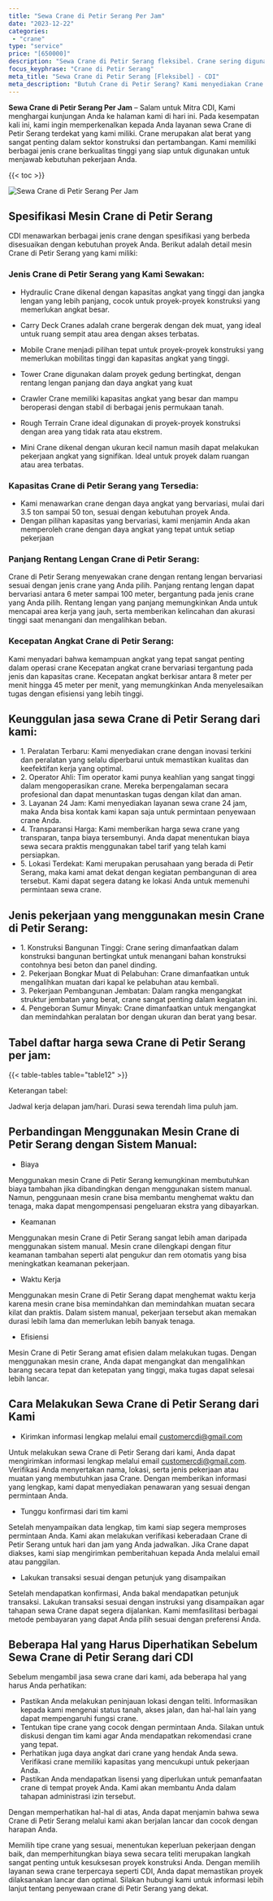 ```yaml
---
title: "Sewa Crane di Petir Serang Per Jam"
date: "2023-12-22"
categories:
 - "crane"
type: "service"
price: "[650000]"
description: "Sewa Crane di Petir Serang fleksibel. Crane sering digunakan untuk proyek pembangunan sebagai peralatan andal yang efisien. Konsultasi gratis sekarang."
focus_keyphrase: "Crane di Petir Serang"
meta_title: "Sewa Crane di Petir Serang [Fleksibel] - CDI"
meta_description: "Butuh Crane di Petir Serang? Kami menyediakan Crane berkualitas untuk pengangkatan berat. Segera konsultasi gratis."
---
```


**Sewa Crane di Petir Serang Per Jam** – Salam untuk Mitra CDI, Kami menghargai kunjungan Anda ke halaman kami di hari ini. Pada kesempatan kali ini, kami ingin memperkenalkan kepada Anda layanan sewa Crane di Petir Serang terdekat yang kami miliki. Crane merupakan alat berat yang sangat penting dalam sektor konstruksi dan pertambangan. Kami memiliki berbagai jenis crane berkualitas tinggi yang siap untuk digunakan untuk menjawab kebutuhan pekerjaan Anda.

{{< toc >}}

![Sewa Crane di Petir Serang Per Jam](/images/crane/crane-26.jpg)

## Spesifikasi Mesin Crane di Petir Serang

CDI menawarkan berbagai jenis crane dengan spesifikasi yang berbeda disesuaikan dengan kebutuhan proyek Anda. Berikut adalah detail mesin Crane di Petir Serang yang kami miliki:

### Jenis Crane di Petir Serang yang Kami Sewakan:

*   Hydraulic Crane dikenal dengan kapasitas angkat yang tinggi dan jangka lengan yang lebih panjang, cocok untuk proyek-proyek konstruksi yang memerlukan angkat besar.
*   Carry Deck Cranes adalah crane bergerak dengan dek muat, yang ideal untuk ruang sempit atau area dengan akses terbatas.
*   Mobile Crane menjadi pilihan tepat untuk proyek-proyek konstruksi yang memerlukan mobilitas tinggi dan kapasitas angkat yang tinggi.
*   Tower Crane digunakan dalam proyek gedung bertingkat, dengan rentang lengan panjang dan daya angkat yang kuat

*   Crawler Crane memiliki kapasitas angkat yang besar dan mampu beroperasi dengan stabil di berbagai jenis permukaan tanah.
*   Rough Terrain Crane ideal digunakan di proyek-proyek konstruksi dengan area yang tidak rata atau ekstrem.
*   Mini Crane dikenal dengan ukuran kecil namun masih dapat melakukan pekerjaan angkat yang signifikan. Ideal untuk proyek dalam ruangan atau area terbatas.

### Kapasitas Crane di Petir Serang yang Tersedia:

*   Kami menawarkan crane dengan daya angkat yang bervariasi, mulai dari 3.5 ton sampai 50 ton, sesuai dengan kebutuhan proyek Anda.
*   Dengan pilihan kapasitas yang bervariasi, kami menjamin Anda akan memperoleh crane dengan daya angkat yang tepat untuk setiap pekerjaan

### Panjang Rentang Lengan Crane di Petir Serang:

Crane di Petir Serang menyewakan crane dengan rentang lengan bervariasi sesuai dengan jenis crane yang Anda pilih. Panjang rentang lengan dapat bervariasi antara 6 meter sampai 100 meter, bergantung pada jenis crane yang Anda pilih. Rentang lengan yang panjang memungkinkan Anda untuk mencapai area kerja yang jauh, serta memberikan kelincahan dan akurasi tinggi saat menangani dan mengalihkan beban.

### Kecepatan Angkat Crane di Petir Serang:

Kami menyadari bahwa kemampuan angkat yang tepat sangat penting dalam operasi crane Kecepatan angkat crane bervariasi tergantung pada jenis dan kapasitas crane. Kecepatan angkat berkisar antara 8 meter per menit hingga 45 meter per menit, yang memungkinkan Anda menyelesaikan tugas dengan efisiensi yang lebih tinggi.

## Keunggulan jasa sewa Crane di Petir Serang dari kami:

*   1\. Peralatan Terbaru: Kami menyediakan crane dengan inovasi terkini dan peralatan yang selalu diperbarui untuk memastikan kualitas dan keefektifan kerja yang optimal.
*   2\. Operator Ahli: Tim operator kami punya keahlian yang sangat tinggi dalam mengoperasikan crane. Mereka berpengalaman secara profesional dan dapat menuntaskan tugas dengan kilat dan aman.
*   3\. Layanan 24 Jam: Kami menyediakan layanan sewa crane 24 jam, maka Anda bisa kontak kami kapan saja untuk permintaan penyewaan crane Anda.
*   4\. Transparansi Harga: Kami memberikan harga sewa crane yang transparan, tanpa biaya tersembunyi. Anda dapat menentukan biaya sewa secara praktis menggunakan tabel tarif yang telah kami persiapkan.
*   5\. Lokasi Terdekat: Kami merupakan perusahaan yang berada di Petir Serang, maka kami amat dekat dengan kegiatan pembangunan di area tersebut. Kami dapat segera datang ke lokasi Anda untuk memenuhi permintaan sewa crane.

## Jenis pekerjaan yang menggunakan mesin Crane di Petir Serang:

*   1\. Konstruksi Bangunan Tinggi: Crane sering dimanfaatkan dalam konstruksi bangunan bertingkat untuk menangani bahan konstruksi contohnya besi beton dan panel dinding.
*   2\. Pekerjaan Bongkar Muat di Pelabuhan: Crane dimanfaatkan untuk mengalihkan muatan dari kapal ke pelabuhan atau kembali.
*   3\. Pekerjaan Pembangunan Jembatan: Dalam rangka mengangkat struktur jembatan yang berat, crane sangat penting dalam kegiatan ini.
*   4\. Pengeboran Sumur Minyak: Crane dimanfaatkan untuk mengangkat dan memindahkan peralatan bor dengan ukuran dan berat yang besar.

## Tabel daftar harga sewa Crane di Petir Serang per jam:

{{< table-tables table="table12" >}}

Keterangan tabel:

Jadwal kerja delapan jam/hari. Durasi sewa terendah lima puluh jam.

## Perbandingan Menggunakan Mesin Crane di Petir Serang dengan Sistem Manual:

*   Biaya

Menggunakan mesin Crane di Petir Serang kemungkinan membutuhkan biaya tambahan jika dibandingkan dengan menggunakan sistem manual. Namun, penggunaan mesin crane bisa membantu menghemat waktu dan tenaga, maka dapat mengompensasi pengeluaran ekstra yang dibayarkan.
*   Keamanan

Menggunakan mesin Crane di Petir Serang sangat lebih aman daripada menggunakan sistem manual. Mesin crane dilengkapi dengan fitur keamanan tambahan seperti alat pengukur dan rem otomatis yang bisa meningkatkan keamanan pekerjaan.
*   Waktu Kerja

Menggunakan mesin Crane di Petir Serang dapat menghemat waktu kerja karena mesin crane bisa memindahkan dan memindahkan muatan secara kilat dan praktis. Dalam sistem manual, pekerjaan tersebut akan memakan durasi lebih lama dan memerlukan lebih banyak tenaga.
*   Efisiensi

Mesin Crane di Petir Serang amat efisien dalam melakukan tugas. Dengan menggunakan mesin crane, Anda dapat mengangkat dan mengalihkan barang secara tepat dan ketepatan yang tinggi, maka tugas dapat selesai lebih lancar.

## Cara Melakukan Sewa Crane di Petir Serang dari Kami

*   Kirimkan informasi lengkap melalui email customercdi@gmail.com

Untuk melakukan sewa Crane di Petir Serang dari kami, Anda dapat mengirimkan informasi lengkap melalui email customercdi@gmail.com. Verifikasi Anda menyertakan nama, lokasi, serta jenis pekerjaan atau muatan yang membutuhkan jasa Crane. Dengan memberikan informasi yang lengkap, kami dapat menyediakan penawaran yang sesuai dengan permintaan Anda.
*   Tunggu konfirmasi dari tim kami

Setelah menyampaikan data lengkap, tim kami siap segera memproses permintaan Anda. Kami akan melakukan verifikasi keberadaan Crane di Petir Serang untuk hari dan jam yang Anda jadwalkan. Jika Crane dapat diakses, kami siap mengirimkan pemberitahuan kepada Anda melalui email atau panggilan.
*   Lakukan transaksi sesuai dengan petunjuk yang disampaikan

Setelah mendapatkan konfirmasi, Anda bakal mendapatkan petunjuk transaksi. Lakukan transaksi sesuai dengan instruksi yang disampaikan agar tahapan sewa Crane dapat segera dijalankan. Kami memfasilitasi berbagai metode pembayaran yang dapat Anda pilih sesuai dengan preferensi Anda.

## Beberapa Hal yang Harus Diperhatikan Sebelum Sewa Crane di Petir Serang dari CDI

Sebelum mengambil jasa sewa crane dari kami, ada beberapa hal yang harus Anda perhatikan:

*   Pastikan Anda melakukan peninjauan lokasi dengan teliti. Informasikan kepada kami mengenai status tanah, akses jalan, dan hal-hal lain yang dapat mempengaruhi fungsi crane.
*   Tentukan tipe crane yang cocok dengan permintaan Anda. Silakan untuk diskusi dengan tim kami agar Anda mendapatkan rekomendasi crane yang tepat.
*   Perhatikan juga daya angkat dari crane yang hendak Anda sewa. Verifikasi crane memiliki kapasitas yang mencukupi untuk pekerjaan Anda.
*   Pastikan Anda mendapatkan lisensi yang diperlukan untuk pemanfaatan crane di tempat proyek Anda. Kami akan membantu Anda dalam tahapan administrasi izin tersebut.

Dengan memperhatikan hal-hal di atas, Anda dapat menjamin bahwa sewa Crane di Petir Serang melalui kami akan berjalan lancar dan cocok dengan harapan Anda.

Memilih tipe crane yang sesuai, menentukan keperluan pekerjaan dengan baik, dan memperhitungkan biaya sewa secara teliti merupakan langkah sangat penting untuk kesuksesan proyek konstruksi Anda. Dengan memilih layanan sewa crane terpercaya seperti CDI, Anda dapat memastikan proyek dilaksanakan lancar dan optimal. Silakan hubungi kami untuk informasi lebih lanjut tentang penyewaan crane di Petir Serang yang dekat.